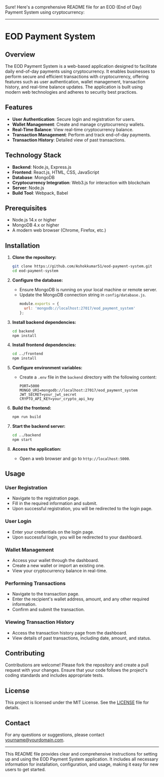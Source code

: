 Sure! Here's a comprehensive README file for an EOD (End of Day) Payment System using cryptocurrency:

---

# EOD Payment System

## Overview

The EOD Payment System is a web-based application designed to facilitate daily end-of-day payments using cryptocurrency. It enables businesses to perform secure and efficient transactions with cryptocurrency, offering features such as user authentication, wallet management, transaction history, and real-time balance updates. The application is built using modern web technologies and adheres to security best practices.

## Features

- **User Authentication**: Secure login and registration for users.
- **Wallet Management**: Create and manage cryptocurrency wallets.
- **Real-Time Balance**: View real-time cryptocurrency balance.
- **Transaction Management**: Perform and track end-of-day payments.
- **Transaction History**: Detailed view of past transactions.

## Technology Stack

- **Backend**: Node.js, Express.js
- **Frontend**: React.js, HTML, CSS, JavaScript
- **Database**: MongoDB
- **Cryptocurrency Integration**: Web3.js for interaction with blockchain
- **Server**: Node.js
- **Build Tool**: Webpack, Babel

## Prerequisites

- Node.js 14.x or higher
- MongoDB 4.x or higher
- A modern web browser (Chrome, Firefox, etc.)

## Installation

1. **Clone the repository:**
   ```sh
   git clone https://github.com/Ashokkumar51/eod-payment-system.git
   cd eod-payment-system
   ```

2. **Configure the database:**
   - Ensure MongoDB is running on your local machine or remote server.
   - Update the MongoDB connection string in `config/database.js`.
     ```js
     module.exports = {
       url: 'mongodb://localhost:27017/eod_payment_system'
     };
     ```

3. **Install backend dependencies:**
   ```sh
   cd backend
   npm install
   ```

4. **Install frontend dependencies:**
   ```sh
   cd ../frontend
   npm install
   ```

5. **Configure environment variables:**
   - Create a `.env` file in the `backend` directory with the following content:
     ```env
     PORT=5000
     MONGO_URI=mongodb://localhost:27017/eod_payment_system
     JWT_SECRET=your_jwt_secret
     CRYPTO_API_KEY=your_crypto_api_key
     ```

6. **Build the frontend:**
   ```sh
   npm run build
   ```

7. **Start the backend server:**
   ```sh
   cd ../backend
   npm start
   ```

8. **Access the application:**
   - Open a web browser and go to `http://localhost:5000`.

## Usage

### User Registration

- Navigate to the registration page.
- Fill in the required information and submit.
- Upon successful registration, you will be redirected to the login page.

### User Login

- Enter your credentials on the login page.
- Upon successful login, you will be redirected to your dashboard.

### Wallet Management

- Access your wallet through the dashboard.
- Create a new wallet or import an existing one.
- View your cryptocurrency balance in real-time.

### Performing Transactions

- Navigate to the transaction page.
- Enter the recipient's wallet address, amount, and any other required information.
- Confirm and submit the transaction.

### Viewing Transaction History

- Access the transaction history page from the dashboard.
- View details of past transactions, including date, amount, and status.

## Contributing

Contributions are welcome! Please fork the repository and create a pull request with your changes. Ensure that your code follows the project's coding standards and includes appropriate tests.

## License

This project is licensed under the MIT License. See the [LICENSE](LICENSE) file for details.

## Contact

For any questions or suggestions, please contact [yourname@yourdomain.com](mailto:soutapalliab@gmail.com).

---

This README file provides clear and comprehensive instructions for setting up and using the EOD Payment System application. It includes all necessary information for installation, configuration, and usage, making it easy for new users to get started.
